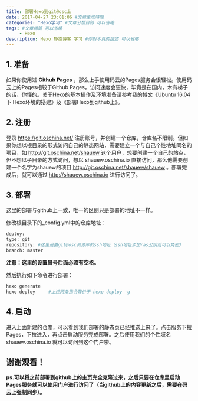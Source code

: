 ```yaml
---
title: 部署Hexo到git@osc上
date: 2017-04-27 23:01:06 #文章生成時間
categories: "Hexo学习" #文章分類目錄 可以省略
tags: #文章標籤 可以省略
     - Hexo
description: Hexo 静态博客 学习 #你對本頁的描述 可以省略
---
```


## 1. 准备

如果你使用过 **Github Pages** ，那么上手使用码云的Pages服务会很轻松。使用码云上的Pages相较于Github Pages，访问速度会更快，毕竟是在国内，木有梯子的话，你懂的。关于Hexo的基本操作及环境准备请参考我的博文《Ubuntu 16.04 下 Hexo环境的搭建》及《部署Hexo到github上》。

## 2. 注册

登录 https://git.oschina.net/ 注册账号，并创建一个仓库，仓库名不限制。但如果你想以根目录的形式访问自己的静态网站，需要建立一个与自己个性地址同名的项目，如 http://git.oschina.net/shauew 这个用户，想要创建一个自己的站点，但不想以子目录的方式访问，想以 shauew.oschina.io 直接访问，那么他需要创建一个名字为shauew的项目 http://git.oschina.net/shauew/shauew 。部署完成后，就可以通过 http://shauew.oschina.io 进行访问了。

## 3. 部署

这里的部署与github上一致，唯一的区别只是部署的地址不一样。

修改根目录下的_config.yml中的仓库地址：

``` bash
deploy:
type: git
repository: #这里设置git@osc资源库的ssh地址（ssh地址添加ras公钥后可以免密）
branch: master
```
**注意：这里的设置冒号后面必须有空格。**   

然后执行如下命令进行部署：

``` bash
hexo generate
hexo deploy     #上述两条指令等价于 hexo deploy -g
```

## 4. 启动

进入上面新建的仓库，可以看到我们部署的静态页已经推送上来了。点击服务下拉Pages，下拉进入，再点击启动服务完成部署。之后使用我们的个性域名 shauew.oschina.io 就可以访问到这个门户啦。

## 谢谢观看！

**ps.可以将之前部署到github上的主页完全克隆过来，之后只要在仓库里启动Pages服务就可以使用门户进行访问了（当github上的内容更新之后，需要在码云上强制同步）。**
